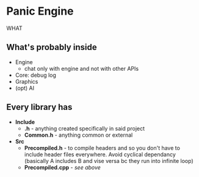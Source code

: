 # Panic Engine
WHAT

## What's probably inside
- Engine
  - chat only with engine and not with other APIs
- Core: debug log
- Graphics
- (opt) AI

## Every library has
- **Include**
  - **<projectname>.h** - anything created specifically in said project
  - **Common.h** - anything common or external
- **Src**
  - **Precompiled.h** - to compile headers and so you don't have to include header files everywhere.  Avoid cyclical dependancy (basically A includes B and vise versa bc they run into infinite loop)
  - **Precompiled.cpp** - _see above_
